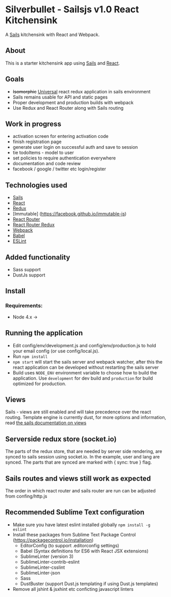 # Silverbullet - Sailsjs v1.0 React Kitchensink

A [Sails](http://sailsjs.org) kitchensink with React and Webpack.

## About

This is a starter kitchensink app using [Sails](http://sailsjs.org) and [React](https://facebook.github.io/react/).

## Goals
- ~~Isomorphic~~ [Universal](https://medium.com/@mjackson/universal-javascript-4761051b7ae9) react redux application in sails environment
- Sails remains usable for API and static pages
- Proper development and production builds with webpack
- Use Redux and React Router along with Sails routing

## Work in progress
- activation screen for entering activation code
- finish registration page
- generate user login on successful auth and save to session
- tie todoItems - model to user
- set policies to require authentication everywhere
- documentation and code review
- facebook / google / twitter etc login/register

## Technologies used
- [Sails](http://sailsjs.org)
- [React](https://github.com/facebook/react)
- [Redux](https://github.com/rackt/redux)
- [Immutable] (https://facebook.github.io/immutable-js)
- [React Router](https://github.com/rackt/react-router)
- [React Router Redux](https://github.com/reactjs/react-router-redux)
- [Webpack](http://webpack.github.io)
- [Babel](http://babeljs.io)
- [ESLint](http://eslint.org)

## Added functionality
- Sass support
- DustJs support

## Install

### Requirements:
- Node 4.x ->

## Running the application
- Edit config/env/development.js and config/env/production.js to hold your email config (or use config/local.js).
- Run `npm install`
- `npm start` will start the sails server and webpack watcher,
  after this the react application can be developed without restarting the sails server
- Build uses `NODE_ENV` environment variable to choose how to build the application. Use `development` for dev build and `production` for build optimized for production.

## Views

Sails - views are still enabled and will take precedence over the react routing.
Template engine is currently dust, for more options and information, read [the sails documentation on views](http://sailsjs.org/documentation/concepts/views)

## Serverside redux store (socket.io)

The parts of the redux store, that are needed by server side rendering, are synced to sails session using socket.io. In the example, user and lang are synced. The parts that are synced are marked with { sync: true } flag.

## Sails routes and views still work as expected

The order in which react router and sails router are run can be adjusted from
confing/http.js

## Recommended Sublime Text configuration

- Make sure you have latest eslint installed globally `npm install -g eslint`
- Install these packages from Sublime Text Package Control (https://packagecontrol.io/installation)
  - EditorConfig (to support .editorconfig settings)
  - Babel (Syntax definitions for ES6 with React JSX extensions)
  - SublimeLinter (version 3)
  - SublimeLinter-contrib-eslint
  - SublimeLinter-csslint
  - SublimeLinter-json
  - Sass
  - DustBuster (support Dust.js templating if using Dust.js templates)
- Remove all jshint & jsxhint etc conficting javascript linters
